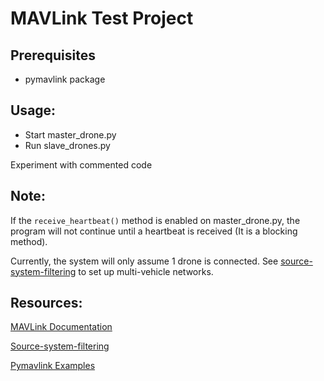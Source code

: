 # MAVLink Test Project

## Prerequisites
- pymavlink package

## Usage:
- Start master_drone.py
- Run slave_drones.py

Experiment with commented code

## Note:
If the `receive_heartbeat()` method is enabled on master_drone.py, the program will not continue until a heartbeat is received (It is a blocking method).

Currently, the system will only assume 1 drone is connected. See [source-system-filtering](https://github.com/peterbarker/dronekit-python/tree/source-system-filtering/examples/multivehicle) to set up multi-vehicle networks.

## Resources:

[MAVLink Documentation](https://mavlink.io/en/mavgen_python/)

[Source-system-filtering](https://github.com/peterbarker/dronekit-python/tree/source-system-filtering/examples/multivehicle)

[Pymavlink Examples](https://mavlink.io/en/mavgen_python/examples.html)